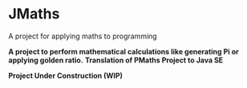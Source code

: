 # JMaths
A project for applying maths to programming

**A project to perform mathematical calculations like generating Pi or applying golden ratio.**
**Translation of PMaths Project to Java SE**

**Project Under Construction (WIP)**

